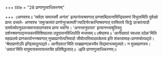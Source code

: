 +++
title = "28 प्राणाणुत्वाधिकरणम्"

+++
॥अणवश्च॥ 'सर्वएव समास्सर्वे अनंता' इत्यानंत्यश्रवणात् प्राणशब्दितानामिन्द्रियामणां विभुत्वमिति पूर्वपक्षे प्राप्त उच्यते- अणवश्च 'तमुत्क्रामंतं प्राणोनूत्क्रामती'त्यादिनोत्क्रान्तिश्रवणात् परमितत्वे सिद्धे उत्क्रांत्यादौ पार्श्वस्थैरनुपलभ्यमानत्वादणवश्च प्राणा भवन्ति। 'अनन्तानुपास्त' इत्यानन्त्यश्रुतिस्तु दर्शनश्रवणाद्यनन्तकार्यविशिष्ठतया तदुपासनविधिपरेति मन्तव्यम्॥॥श्रेष्ठश्च॥ 'आनीदवातं स्वधया ददेक'मिति महाप्रलये प्राणकार्याननश्रवणात् मुख्यप्राणोत्पत्तिवादो जीवोत्पत्तिवादवन्नेतव्य इति शंकायामाह-प्राणश्चोत्पद्यते। 'श्रेष्ठप्राणोऽपि इन्द्रियवदुत्पद्यते। आनीदवात'मिति परब्रह्मणएकस्यैव विद्यमानत्वमुच्यते। न मुख्यप्राणस्य। 'अवात'मिति वायुमात्रसत्तायास्तत्रैव प्रतिषिद्धत्वात्॥ ॥इति प्राणाणुत्वाधिकरणम्॥